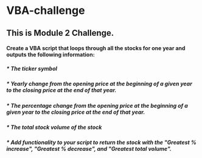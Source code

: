 # VBA-challenge

## This is Module 2 Challenge. 

#### Create a VBA script that loops through all the stocks for one year and outputs the following information:

##### *  The ticker symbol

##### *  Yearly change from the opening price at the beginning of a given year to the closing price at the end of that year.

##### *  The percentage change from the opening price at the beginning of a given year to the closing price at the end of that year.

##### *  The total stock volume of the stock

##### *  Add functionality to your script to return the stock with the "Greatest % increase", "Greatest % decrease", and "Greatest total volume". 
